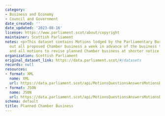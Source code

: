 ```yaml
---
category:
- Business and Economy
- Council and Government
date_created: ''
date_updated: '2023-08-16'
license: https://www.parliament.scot/about/copyright
maintainer: Scottish Parliament
notes: <p>This dataset contains Motions lodged by the Parliamentary Bureau that sets
  out all proposed Chamber business a week in advance of the business taking place,
  and all motions to revise planned Chamber business at shorter notice.</p>
organization: Scottish Parliament
original_dataset_link: https://data.parliament.scot/#/datasets
records: null
resources:
- format: XML
  name: XML
  url: https://data.parliament.scot/api/MotionsQuestionsAnswersMotionsBusiness?motionfilter=programme
- format: JSON
  name: JSON
  url: https://data.parliament.scot/api/MotionsQuestionsAnswersMotionsBusiness?motionfilter=programme
schema: default
title: Planned Chamber Business
---
```

